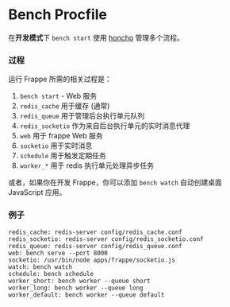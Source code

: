 <!-- add-breadcrumbs -->
# Bench Procfile 

在**开发模式**下 `bench start` 使用 [honcho](http://honcho.readthedocs.org) 管理多个流程。

### 过程

运行 Frappe 所需的相关过程是：

1. `bench start` - Web 服务
4. `redis_cache` 用于缓存 (通常)
5. `redis_queue` 用于管理后台执行单元队列
6. `redis_socketio` 作为来自后台执行单元的实时消息代理
7. `web` 用于 frappe Web 服务
7. `socketio` 用于实时消息
3. `schedule` 用于触发定期任务
3. `worker_*` 用于 redis 执行单元处理异步任务

或者，如果你在开发 Frappe，你可以添加 `bench watch` 自动创建桌面 JavaScript 应用。

### 例子

	redis_cache: redis-server config/redis_cache.conf
	redis_socketio: redis-server config/redis_socketio.conf
	redis_queue: redis-server config/redis_queue.conf
	web: bench serve --port 8000
	socketio: /usr/bin/node apps/frappe/socketio.js
	watch: bench watch
	schedule: bench schedule
	worker_short: bench worker --queue short
	worker_long: bench worker --queue long
	worker_default: bench worker --queue default
